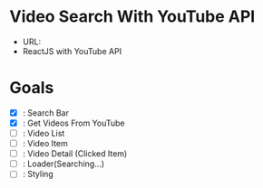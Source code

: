 # Video Search With YouTube API

- URL:
- ReactJS with YouTube API

# Goals

- [x] : Search Bar
- [x] : Get Videos From YouTube
- [ ] : Video List
- [ ] : Video Item
- [ ] : Video Detail (Clicked Item)
- [ ] : Loader(Searching...)
- [ ] : Styling
